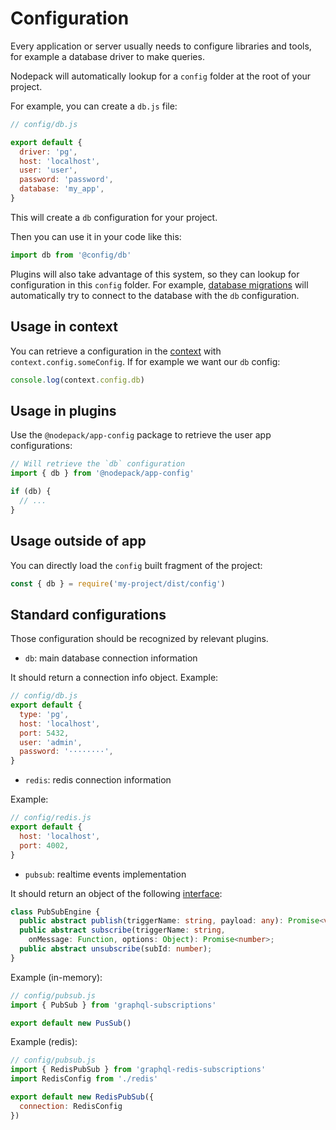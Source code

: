 # Configuration

Every application or server usually needs to configure libraries and tools, for example a database driver to make queries.

Nodepack will automatically lookup for a `config` folder at the root of your project.

For example, you can create a `db.js` file:

```js
// config/db.js

export default {
  driver: 'pg',
  host: 'localhost',
  user: 'user',
  password: 'password',
  database: 'my_app',
}
```

This will create a `db` configuration for your project.

Then you can use it in your code like this:

```js
import db from '@config/db'
```

Plugins will also take advantage of this system, so they can lookup for configuration in this `config` folder. For example, [database migrations](./db-migrations.md) will automatically try to connect to the database with the `db` configuration.

## Usage in context

You can retrieve a configuration in the [context](./context.md) with `context.config.someConfig`. If for example we want our `db` config:

```js
console.log(context.config.db)
```

## Usage in plugins

Use the `@nodepack/app-config` package to retrieve the user app configurations:

```js
// Will retrieve the `db` configuration
import { db } from '@nodepack/app-config'

if (db) {
  // ...
}
```

## Usage outside of app

You can directly load the `config` built fragment of the project:

```js
const { db } = require('my-project/dist/config')
```

## Standard configurations

Those configuration should be recognized by relevant plugins.

- `db`: main database connection information

It should return a connection info object. Example:

```js
// config/db.js
export default {
  type: 'pg',
  host: 'localhost',
  port: 5432,
  user: 'admin',
  password: '········',
}
```

- `redis`: redis connection information

Example:

```js
// config/redis.js
export default {
  host: 'localhost',
  port: 4002,
}
```

- `pubsub`: realtime events implementation

It should return an object of the following [interface](https://github.com/apollographql/graphql-subscriptions/blob/master/src/pubsub-engine.ts):

```ts
class PubSubEngine {
  public abstract publish(triggerName: string, payload: any): Promise<void>;
  public abstract subscribe(triggerName: string,
    onMessage: Function, options: Object): Promise<number>;
  public abstract unsubscribe(subId: number);
}
```

Example (in-memory):

```js
// config/pubsub.js
import { PubSub } from 'graphql-subscriptions'

export default new PusSub()
```

Example (redis):

```js
// config/pubsub.js
import { RedisPubSub } from 'graphql-redis-subscriptions'
import RedisConfig from './redis'

export default new RedisPubSub({
  connection: RedisConfig
})
```
